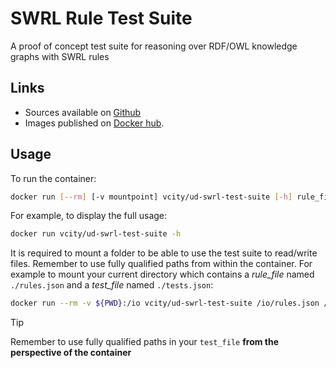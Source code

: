 # SWRL Rule Test Suite
A proof of concept test suite for reasoning over RDF/OWL knowledge graphs with SWRL rules

## Links

- Sources available on [Github](https://github.com/VCityTeam/UD-SWRL-Test-Suite-docker)
- Images published on [Docker hub](https://hub.docker.com/r/vcity/ud-swrl-test-suite).

## Usage
To run the container:
```bash
docker run [--rm] [-v mountpoint] vcity/ud-swrl-test-suite [-h] rule_file test_file
```

For example, to display the full usage:
```bash
docker run vcity/ud-swrl-test-suite -h
```

It is required to mount a folder to be able to use the test suite to read/write files.
Remember to use fully qualified paths from within the container.
For example to mount your current directory which contains a *rule_file* named `./rules.json` and a *test_file* named `./tests.json`:
```bash
docker run --rm -v ${PWD}:/io vcity/ud-swrl-test-suite /io/rules.json /io/tests.json
```

> [!TIP]
> Remember to use fully qualified paths in your `test_file` **from the perspective of the container** 
